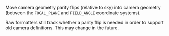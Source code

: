 Move camera geometry parity flips (relative to sky) into camera geometry (between the `FOCAL_PLANE` and `FIELD_ANGLE` coordinate systems).

Raw formatters still track whether a parity flip is needed in order to support old camera definitions.
This may change in the future.
